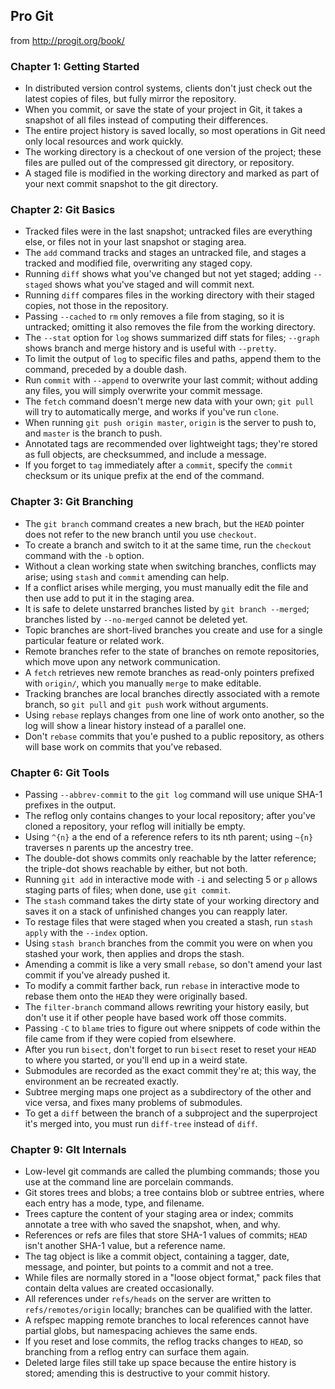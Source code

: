 ## Pro Git

from http://progit.org/book/

### Chapter 1: Getting Started
* In distributed version control systems, clients don't just check out the latest copies of files, but fully mirror the repository.
* When you commit, or save the state of your project in Git, it takes a snapshot of all files instead of computing their differences.
* The entire project history is saved locally, so most operations in Git need only local resources and work quickly.
* The working directory is a checkout of one version of the project; these files are pulled out of the compressed git directory, or repository.
* A staged file is modified in the working directory and marked as part of your next commit snapshot to the git directory.

### Chapter 2: Git Basics
* Tracked files were in the last snapshot; untracked files are everything else, or files not in your last snapshot or staging area.
* The `add` command tracks and stages an untracked file, and stages a tracked and modified file, overwriting any staged copy.
* Running `diff` shows what you've changed but not yet staged; adding `--staged` shows what you've staged and will commit next.
* Running `diff` compares files in the working directory with their staged copies, not those in the repository.
* Passing `--cached` to `rm` only removes a file from staging, so it is untracked; omitting it also removes the file from the working directory.
* The `--stat` option for `log` shows summarized diff stats for files; `--graph` shows branch and merge history and is useful with `--pretty`.
* To limit the output of `log` to specific files and paths, append them to the command, preceded by a double dash.
* Run `commit` with `--append` to overwrite your last commit; without adding any files, you will simply overwrite your commit message.
* The `fetch` command doesn't merge new data with your own; `git pull` will try to automatically merge, and works if you've run `clone`.
* When running `git push origin master`, `origin` is the server to push to, and `master` is the branch to push.
* Annotated tags are recommended over lightweight tags; they're stored as full objects, are checksummed, and include a message.
* If you forget to `tag` immediately after a `commit`, specify the `commit` checksum or its unique prefix at the end of the command.

### Chapter 3: Git Branching
* The `git branch` command creates a new brach, but the `HEAD` pointer does not refer to the new branch until you use `checkout`.
* To create a branch and switch to it at the same time, run the `checkout` command with the `-b` option.
* Without a clean working state when switching branches, conflicts may arise; using `stash` and `commit` amending can help.
* If a conflict arises while merging, you must manually edit the file and then use add to put it in the staging area.
* It is safe to delete unstarred branches listed by `git branch --merged`; branches listed by `--no-merged` cannot be deleted yet.
* Topic branches are short-lived branches you create and use for a single particular feature or related work.
* Remote branches refer to the state of branches on remote repositories, which move upon any network communication.
* A `fetch` retrieves new remote branches as read-only pointers prefixed with `origin/`, which you manually `merge` to make editable.
* Tracking branches are local branches directly associated with a remote branch, so `git pull` and `git push` work without arguments.
* Using `rebase` replays changes from one line of work onto another, so the log will show a linear history instead of a parallel one.
* Don't `rebase` commits that you'e pushed to a public repository, as others will base work on commits that you've rebased.

### Chapter 6: Git Tools
* Passing `--abbrev-commit` to the `git log` command will use unique SHA-1 prefixes in the output.
* The reflog only contains changes to your local repository; after you've cloned a repository, your reflog will initially be empty.
* Using `^{n}` a the end of a reference refers to its nth parent; using `~{n}` traverses n parents up the ancestry tree.
* The double-dot shows commits only reachable by the latter reference; the triple-dot shows reachable by either, but not both.
* Running `git add` in interactive mode with `-i` and selecting 5 or `p` allows staging parts of files; when done, use `git commit`.
* The `stash` command takes the dirty state of your working directory and saves it on a stack of unfinished changes you can reapply later.
* To restage files that were staged when you created a stash, run `stash apply` with the `--index` option.
* Using `stash branch` branches from the commit you were on when you stashed your work, then applies and drops the stash.
* Amending a commit is like a very small `rebase`, so don't amend your last commit if you've already pushed it.
* To modify a commit farther back, run `rebase` in interactive mode to rebase them onto the `HEAD` they were originally based.
* The `filter-branch` command allows rewriting your history easily, but don't use it if other people have based work off those commits.
* Passing `-C` to `blame` tries to figure out where snippets of code within the file came from if they were copied from elsewhere.
* After you run `bisect`, don't forget to run `bisect` reset to reset your `HEAD` to where you started, or you'll end up in a weird state.
* Submodules are recorded as the exact commit they're at; this way, the environment an be recreated exactly.
* Subtree merging maps one project as a subdirectory of the other and vice versa, and fixes many problems of submodules.
* To get a `diff` between the branch of a subproject and the superproject it's merged into, you must run `diff-tree` instead of `diff`.

### Chapter 9: GIt Internals
* Low-level git commands are called the plumbing commands; those you use at the command line are porcelain commands.
* Git stores trees and blobs; a tree contains blob or subtree entries, where each entry has a mode, type, and filename.
* Trees capture the content of your staging area or index; commits annotate a tree with who saved the snapshot, when, and why.
* References or refs are files that store SHA-1 values of commits; `HEAD` isn't another SHA-1 value, but a reference name.
* The tag object is like a commit object, containing a tagger, date, message, and pointer, but points to a commit and not a tree.
* While files are normally stored in a "loose object format," pack files that contain delta values are created occasionally.
* All references under `refs/heads` on the server are written to `refs/remotes/origin` locally; branches can be qualified with the latter.
* A refspec mapping remote branches to local references cannot have partial globs, but namespacing achieves the same ends.
* If you reset and lose commits, the reflog tracks changes to `HEAD`, so branching from a reflog entry can surface them again.
* Deleted large files still take up space because the entire history is stored; amending this is destructive to your commit history.
